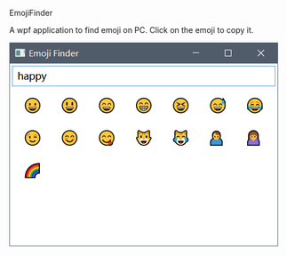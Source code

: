 EmojiFinder

A wpf application to find emoji on PC.
Click on the emoji to copy it.

![screenshot](./Snipaste_2021-02-07_15-09-46.png)
